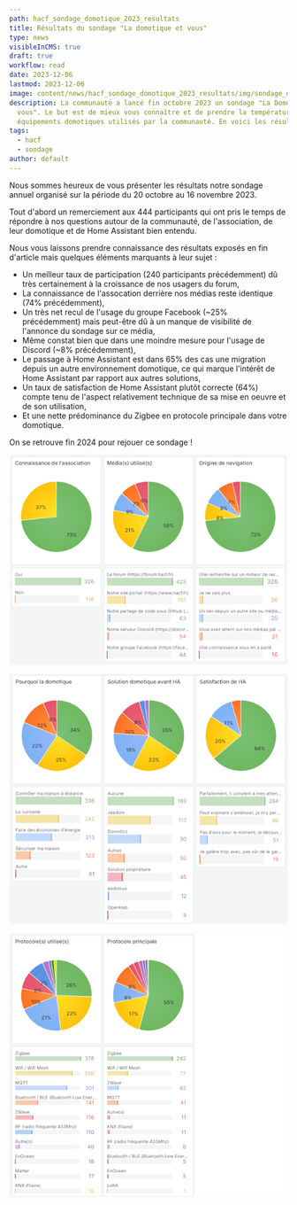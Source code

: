 ```yaml
---
path: hacf_sondage_domotique_2023_resultats
title: Résultats du sondage "La domotique et vous"
type: news
visibleInCMS: true
draft: true
workflow: read
date: 2023-12-06
lastmod: 2023-12-06
image: content/news/hacf_sondage_domotique_2023_resultats/img/sondage_domotique.png
description: La communauté a lancé fin octobre 2023 un sondage "La Domotique et
  vous". Le but est de mieux vous connaître et de prendre la température sur les
  équipements domotiques utilisés par la communauté. En voici les résultats.
tags:
  - hacf
  - sondage
author: default
---
```

Nous sommes heureux de vous présenter les résultats notre sondage annuel organisé sur la période du 20 octobre au 16 novembre 2023.

Tout d'abord un remerciement aux 444 participants qui ont pris le temps de répondre à nos questions autour de la communauté, de l'association, de leur domotique et de Home Assistant bien entendu.

Nous vous laissons prendre connaissance des résultats exposés en fin d'article mais quelques éléments marquants à leur sujet :

- Un meilleur taux de participation (240 participants précédemment) dû très certainement à la croissance de nos usagers du forum,
- La connaissance de l'assocation derrière nos médias reste identique (74% précédemment),
- Un très net recul de l'usage du groupe Facebook (~25% précédemment) mais peut-être dû à un manque de visibilité de l'annonce du sondage sur ce média,
- Même constat bien que dans une moindre mesure pour l'usage de Discord (~8% précédemment),
- Le passage à Home Assistant est dans 65% des cas une migration depuis un autre environnement domotique, ce qui marque l'intérêt de Home Assistant par rapport aux autres solutions,
- Un taux de satisfaction de Home Assistant plutôt correcte (64%) compte tenu de l'aspect relativement technique de sa mise en oeuvre et de son utilisation,
- Et une nette prédominance du Zigbee en protocole principale dans votre domotique.

On se retrouve fin 2024 pour rejouer ce sondage !

![Statistiques communauté HACF](content/news/hacf_sondage_domotique_2023_resultats/img/communaute.png)

![Statistiques environnement domotique](content/news/hacf_sondage_domotique_2023_resultats/img/domotique.png)

![Statistiques protocoles domotiques](content/news/hacf_sondage_domotique_2023_resultats/img/installation.png)
